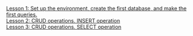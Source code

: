 [Lesson 1: Set up the environment, create the first database, and make the first queries.](Lesson-1.md)  
[Lesson 2: CRUD operations. INSERT operation](Lesson-2.md)  
[Lesson 3: CRUD operations. SELECT operation](Lesson-3.md)